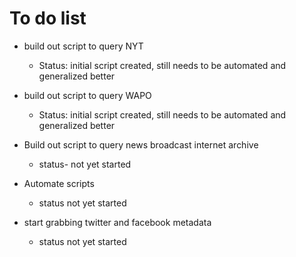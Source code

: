 # To do list
+ build out script to query NYT
  + Status: initial script created, still needs to be automated and generalized better

+ build out script to query WAPO
  + Status: initial script created, still needs to be automated and generalized better

+ Build out script to query news broadcast internet archive
  + status- not yet started
+ Automate scripts
  + status not yet started
+ start grabbing twitter and facebook metadata
  + status not yet started
